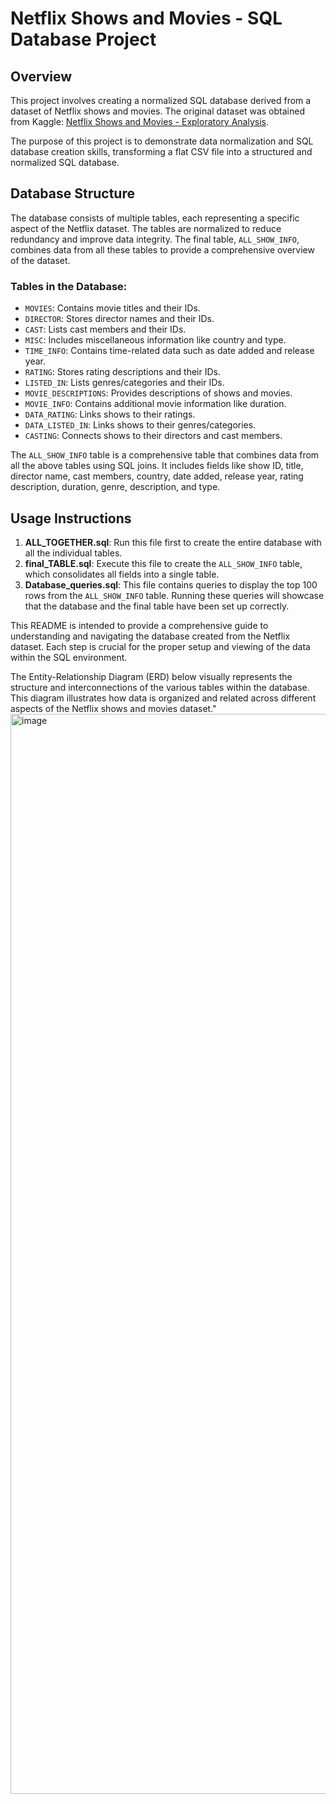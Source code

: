 # Netflix Shows and Movies - SQL Database Project

## Overview
This project involves creating a normalized SQL database derived from a dataset of Netflix shows and movies. The original dataset was obtained from Kaggle: [Netflix Shows and Movies - Exploratory Analysis](https://www.kaggle.com/code/shivamb/netflix-shows-and-movies-exploratory-analysis/input).

The purpose of this project is to demonstrate data normalization and SQL database creation skills, transforming a flat CSV file into a structured and normalized SQL database.

## Database Structure
The database consists of multiple tables, each representing a specific aspect of the Netflix dataset. The tables are normalized to reduce redundancy and improve data integrity. The final table, `ALL_SHOW_INFO`, combines data from all these tables to provide a comprehensive overview of the dataset.

### Tables in the Database:
- `MOVIES`: Contains movie titles and their IDs.
- `DIRECTOR`: Stores director names and their IDs.
- `CAST`: Lists cast members and their IDs.
- `MISC`: Includes miscellaneous information like country and type.
- `TIME_INFO`: Contains time-related data such as date added and release year.
- `RATING`: Stores rating descriptions and their IDs.
- `LISTED_IN`: Lists genres/categories and their IDs.
- `MOVIE_DESCRIPTIONS`: Provides descriptions of shows and movies.
- `MOVIE_INFO`: Contains additional movie information like duration.
- `DATA_RATING`: Links shows to their ratings.
- `DATA_LISTED_IN`: Links shows to their genres/categories.
- `CASTING`: Connects shows to their directors and cast members.

The `ALL_SHOW_INFO` table is a comprehensive table that combines data from all the above tables using SQL joins. It includes fields like show ID, title, director name, cast members, country, date added, release year, rating description, duration, genre, description, and type.

## Usage Instructions
1. **ALL_TOGETHER.sql**: Run this file first to create the entire database with all the individual tables.
2. **final_TABLE.sql**: Execute this file to create the `ALL_SHOW_INFO` table, which consolidates all fields into a single table.
3. **Database_queries.sql**: This file contains queries to display the top 100 rows from the `ALL_SHOW_INFO` table. Running these queries will showcase that the database and the final table have been set up correctly.

This README is intended to provide a comprehensive guide to understanding and navigating the database created from the Netflix dataset. Each step is crucial for the proper setup and viewing of the data within the SQL environment.

The Entity-Relationship Diagram (ERD) below visually represents the structure and interconnections of the various tables within the database. This diagram illustrates how data is organized and related across different aspects of the Netflix shows and movies dataset."<img width="1728" alt="image" src="https://github.com/miniquinox/Netflix-Database-SQL/assets/63688331/d9f5a8b6-50ba-4197-b7a5-fb48fd73a552">
